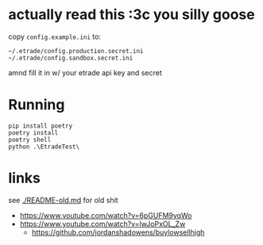 # actually read this :3c you silly goose

copy `config.example.ini` to:

    ~/.etrade/config.production.secret.ini
    ~/.etrade/config.sandbox.secret.ini

amnd fill it in w/ your etrade api key and secret

# Running

    pip install poetry
    poetry install
    poetry shell
    python .\EtradeTest\

# links

see [./README-old.md](./README-old.md) for old shit

- <https://www.youtube.com/watch?v=6pGUFM9yqWo>
- <https://www.youtube.com/watch?v=lwJoPxOL_Zw>
  - <https://github.com/jordanshadowens/buylowsellhigh>